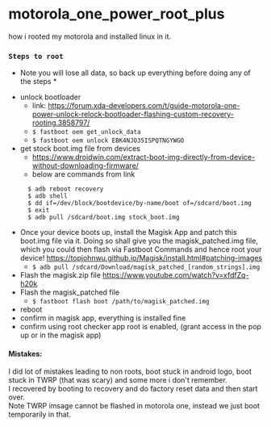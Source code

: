 # motorola_one_power_root_plus
how i rooted my motorola and installed linux in it.


### `Steps to root`
* Note you will lose all data, so back up everything before doing any of the steps *
- unlock bootloader
  - link: https://forum.xda-developers.com/t/guide-motorola-one-power-unlock-relock-bootloader-flashing-custom-recovery-rooting.3858797/ 
  - `$ fastboot oem get_unlock_data`
  - `$ fastboot oem unlock EBK4NJO35ISPQTNGYWGO`
- get stock boot.img file from devices
  - https://www.droidwin.com/extract-boot-img-directly-from-device-without-downloading-firmware/
  - below are commands from link
   ```
     $ adb reboot recovery
     $ adb shell
     $ dd if=/dev/block/bootdevice/by-name/boot of=/sdcard/boot.img
     $ exit
     $ adb pull /sdcard/boot.img stock_boot.img
 - Once your device boots up, install the Magisk App and patch this boot.img file via it. Doing so shall give you the magisk_patched.img file, which you could then flash via Fastboot Commands and hence root your device!  https://topjohnwu.github.io/Magisk/install.html#patching-images 
   - `$ adb pull /sdcard/Download/magisk_patched_[random_strings].img`
 - Flash the magisk.zip file https://www.youtube.com/watch?v=xfdfZq-h20k
 - Flash the magisk_patched file
   - `$ fastboot flash boot /path/to/magisk_patched.img`
 - reboot
 - confirm in magisk app, everything is installed fine
 - confirm using root checker app root is enabled, (grant access in the pop up or in the magisk app)

#### Mistakes:
I did lot of mistakes leading to non roots, boot stuck in android logo, boot stuck in TWRP (that was scary) and some more i don't remember.  
I recovered by booting to recovery and do factory reset data and then start over.  
Note TWRP imsage cannot be flashed in motorola one, instead we just boot temporarily in that.  

